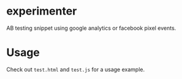 # experimenter
AB testing snippet using google analytics or facebook pixel events.

# Usage

Check out `test.html` and `test.js` for a usage example.
